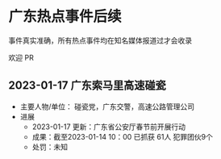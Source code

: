# 广东热点事件后续
事件真实准确，所有热点事件均在知名媒体报道过才会收录

欢迎 PR

## 2023-01-17 广东索马里高速碰瓷
- 主要人物/单位： 碰瓷党，广东交警，高速公路管理公司
- 进展
  - 2023-01-17 更新：广东省公安厅春节前开展行动
  - 成果：截至2023-01-14 10：00 已抓获 61人 犯罪团伙9个
  - 处罚：未知
